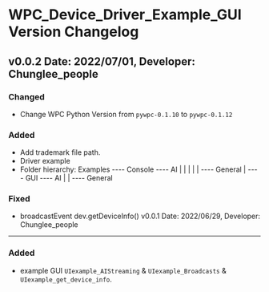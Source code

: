 WPC_Device_Driver_Example_GUI Version Changelog
===================================


v0.0.2 Date: 2022/07/01, Developer: Chunglee_people
---------------------------------------------------
### Changed
- Change WPC Python Version from `pywpc-0.1.10` to  `pywpc-0.1.12`

### Added
- Add trademark file path.
- Driver example
- Folder hierarchy: Examples  ---- Console  ----  AI
                            |              |
                            |              |
                            |               ----  General
                            |
                              ---- GUI      ----  AI
                                           |
                                           |
                                            ----  General
### Fixed
- broadcastEvent dev.getDeviceInfo()
v0.0.1 Date: 2022/06/29, Developer: Chunglee_people
---------------------------------------------------
### Added
-  example GUI `UIexample_AIStreaming` & `UIexample_Broadcasts` & `UIexample_get_device_info`.
